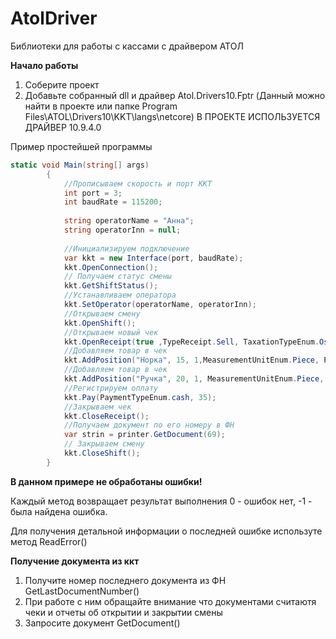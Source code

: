 # AtolDriver
Библиотеки для работы с кассами с драйвером АТОЛ

<B>Начало работы</B>

1. Соберите проект
2. Добавьте собранный dll и драйвер Atol.Drivers10.Fptr (Данный можно найти в проекте или папке Program Files\ATOL\Drivers10\KKT\langs\netcore) В ПРОЕКТЕ ИСПОЛЬЗУЕТСЯ ДРАЙВЕР 10.9.4.0

Пример простейшей программы
```csharp
static void Main(string[] args)
        {
            //Прописываем скорость и порт ККТ
            int port = 3;
            int baudRate = 115200;
            
            string operatorName = "Анна";
            string operatorInn = null;
            
            //Инициализируем подключение
            var kkt = new Interface(port, baudRate);
            kkt.OpenConnection();
            // Получаем статус смены
            kkt.GetShiftStatus();
            //Устанавливаем оператора
            kkt.SetOperator(operatorName, operatorInn);
            //Открываем смену
            kkt.OpenShift();
            //Открываем новый чек
            kkt.OpenReceipt(true ,TypeReceipt.Sell, TaxationTypeEnum.Osn);
            //Добавляем товар в чек
            kkt.AddPosition("Норка", 15, 1,MeasurementUnitEnum.Piece, PaymentObjectEnum.Commodity, TaxTypeEnum.Vat20);
            //Добавляем товар в чек
            kkt.AddPosition("Ручка", 20, 1, MeasurementUnitEnum.Piece, PaymentObjectEnum.Commodity, TaxTypeEnum.Vat20);
            //Регистрируем оплату
            kkt.Pay(PaymentTypeEnum.cash, 35);
            //Закрываем чек
            kkt.CloseReceipt();
            //Получаем документ по его номеру в ФН
            var strin = printer.GetDocument(69);
            // Закрываем смену
            kkt.CloseShift();
        }
```
<B>В данном примере не обработаны ошибки!</B>

Каждый метод возвращает результат выполнения 0 - ошибок нет, -1 - была найдена ошибка.

Для получения детальной информации о последней ошибке используте метод ReadError()

<B>Получение документа из ккт</B>

1. Получите номер последнего документа из ФН GetLastDocumentNumber()
2. При работе с ним обращайте внимание что документами считаютя чеки и отчеты об открытии и закрытии смены
3. Запросите документ GetDocument()